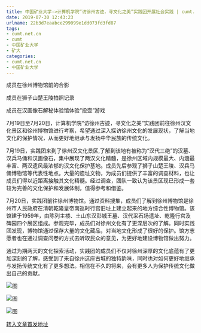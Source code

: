 ```yaml
---
title: 中国矿业大学->计算机学院“访徐州古迹，寻文化之美”实践团开展社会实践 | cumt.net.cn
date: 2019-07-30 12:43:23
urlname: 22b3d7eaabce299099e1dd073fd3fd87
tags: 
- cumt.net.cn
- cumt
- 中国矿业大学
- 矿大
categories:
- cumt.net.cn
- 中国矿业大学
---
```



成员在徐州博物馆前的合影

成员在狮子山楚王陵拍照记录

成员在汉画像石解秘体验馆体验“投壶”游戏

7月19日至7月20日，计算机学院“访徐州古迹，寻文化之美”实践团前往徐州汉文化景区和徐州博物馆进行考察，希望通过深入探访徐州文化的发展现状，了解当地文化的保护情况，从而更好地继承与发扬中华民族的传统文化。

7月19日，实践团来到了徐州汉文化景区,了解到该地有被称为“汉代三绝”的汉墓、汉兵马俑和汉画像石，集中展现了两汉文化精髓，是徐州区域内规模最大、内涵最丰富、两汉遗风最浓郁的汉文化保护基地。成员先后参观了狮子山楚王陵、汉兵马俑博物馆等代表性地点。大量的遗址文物，为成员们提供了丰富的调查材料，也让成员们得以近距离接触其文化精髓。经过调查，团队一致认为该景区现已形成一套较为完善的文化保护和发展体制，值得参考和借鉴。

7月20日，实践团前往徐州博物馆。通过资料搜集，成员们了解到徐州博物馆是徐州市人民政府在清朝乾隆皇帝南巡时行宫旧址上建立起来的地方综合性博物馆。该馆建于1959年，由陈列主楼、土山东汉彭城王墓、汉代采石场遗址、乾隆行宫及碑园四个展区组成。参观完毕，成员们对徐州文化有了更深层次的了解。同时实践团发现，博物馆通过保存大量的文化藏品，对当地文化形成了很好的保护。馆方志愿者也在通过调查问卷的方式去听取民众的意见，为更好地建设博物馆做出努力。

通过为期两天的文化探索活动，实践团的成员们不仅对徐州深厚的文化底蕴有了更加深刻的了解，感受到了来自徐州这座古城的独特韵味，同时也对如何更好地继承与发扬传统文化有了更多想法。相信在不久的将来，会有更多人为保护传统文化做出自己的贡献。



![图](http://xwzx.cumt.edu.cn/_upload/article/images/e0/79/cd138417415599eba1c58bf1cefb/97907c4c-5159-4905-9ab6-66e7abb0f48b.jpg)

![图](http://xwzx.cumt.edu.cn/_upload/article/images/e0/79/cd138417415599eba1c58bf1cefb/4decffdb-92a7-4e99-96fe-fa85249adb5e.jpg)

![图](http://xwzx.cumt.edu.cn/_upload/article/images/e0/79/cd138417415599eba1c58bf1cefb/3f4ea91a-b07f-43ee-a8bd-4e2dbd8cb276.jpg)

[转入文章首发地址](http://xwzx.cumt.edu.cn/27/9c/c523a534428/page.htm)